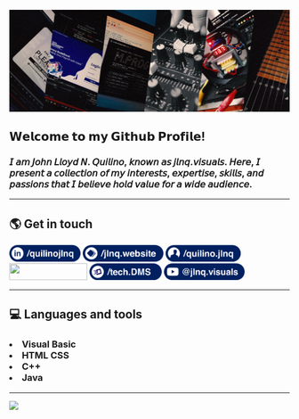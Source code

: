 

![Racoon](https://github.com/jlnqvisuals/jlnqvisuals/blob/main/grain.png?raw=true)

## 𝗪𝗲𝗹𝗰𝗼𝗺𝗲 𝘁𝗼 𝗺𝘆 𝗚𝗶𝘁𝗵𝘂𝗯 𝗣𝗿𝗼𝗳𝗶𝗹𝗲!

###  <p> <p> 𝘐 𝘢𝘮 𝘑𝘰𝘩𝘯 𝘓𝘭𝘰𝘺𝘥 𝘕. 𝘘𝘶𝘪𝘭𝘪𝘯𝘰, 𝘬𝘯𝘰𝘸𝘯 𝘢𝘴 𝘫𝘭𝘯𝘲.𝘷𝘪𝘴𝘶𝘢𝘭𝘴. 𝘏𝘦𝘳𝘦, 𝘐 𝘱𝘳𝘦𝘴𝘦𝘯𝘵 𝘢 𝘤𝘰𝘭𝘭𝘦𝘤𝘵𝘪𝘰𝘯 𝘰𝘧 𝘮𝘺 𝘪𝘯𝘵𝘦𝘳𝘦𝘴𝘵𝘴, 𝘦𝘹𝘱𝘦𝘳𝘵𝘪𝘴𝘦, 𝘴𝘬𝘪𝘭𝘭𝘴, 𝘢𝘯𝘥 𝘱𝘢𝘴𝘴𝘪𝘰𝘯𝘴 𝘵𝘩𝘢𝘵 𝘐 𝘣𝘦𝘭𝘪𝘦𝘷𝘦 𝘩𝘰𝘭𝘥 𝘷𝘢𝘭𝘶𝘦 𝘧𝘰𝘳 𝘢 𝘸𝘪𝘥𝘦 𝘢𝘶𝘥𝘪𝘦𝘯𝘤𝘦.



-----------------------------------

<h2> 🌎 Get in touch </h1>


<a href="https://www.linkedin.com/in/quilinojlnq/"><img src="https://github.com/jlnqvisuals/Assets/blob/main/SOCMED%20ICON%20with%20TXT/SOCMED%20ICON%20with%20TXT/LinkedIn.png?raw=true" width="128" height="30"></a>
<a href="https://sites.google.com/view/jlnqvisuals"><img src="https://github.com/jlnqvisuals/Assets/blob/main/SOCMED%20ICON%20with%20TXT/SOCMED%20ICON%20with%20TXT/jlnqSites.png?raw=true" width="145" height="30"></a>
<a href="https://www.facebook.com/quilino.jlnq"><img src="https://github.com/jlnqvisuals/Assets/blob/main/SOCMED%20ICON%20with%20TXT/SOCMED%20ICON%20with%20TXT/PersonalFB.png?raw=true" width="135" height="30"></a>
<a href="https://www.facebook.com/jlnq.visuals"><img src="https://github.com/jlnqvisuals/jlnqvisuals/assets/103039933/d8dad98e-d816-4bff-87c0-1c372a9b65d4" width="140" height="30"></a>
<a href="https://www.facebook.com/Tech.DMS"><img src="https://github.com/jlnqvisuals/Assets/blob/main/SOCMED%20ICON%20with%20TXT/SOCMED%20ICON%20with%20TXT/DMSpage.png?raw=true" width="130" height="30"></a>
<a href="https://youtube.com/@jlnq.visuals"><img src="https://github.com/jlnqvisuals/Assets/blob/main/SOCMED%20ICON%20with%20TXT/SOCMED%20ICON%20with%20TXT/jlnqvisualsYT.png?raw=true" width="145" height="30"></a>


-----------------------------------

<h2> 💻 Languages and tools </h1>


<h3>
<li>Visual Basic</li>
<li>HTML CSS</li>
<li>C++</li>
<li>Java</li>
</h1>

-----------------------------------

![](https://komarev.com/ghpvc/?username=jlnqvisuals&color=blue&style=for-the-badge&label=profile_views)
